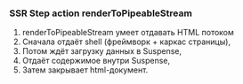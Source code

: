 ### SSR Step action renderToPipeableStream

1. renderToPipeableStream умеет отдавать HTML потоком
2. Сначала отдаёт shell (фреймворк + каркас страницы),
3. Потом ждёт загрузку данных в Suspense,
4. Отдаёт содержимое внутри Suspense,
5. Затем закрывает html-документ.
